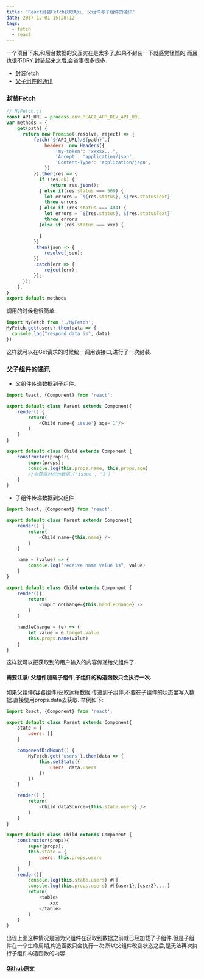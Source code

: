 ```yaml
---
title: 'React封装Fetch获取Api, 父组件与子组件的通讯'
date: 2017-12-01 15:28:12
tags:
  - fetch
  - react
---
```


一个项目下来,和后台数据的交互实在是太多了,如果不封装一下就感觉怪怪的,而且也很不DRY.封装起来之后,会省事很多很多.

- [封装fetch](#封装fetch)
- [父子组件的通讯](#父子组件的通讯)

### 封装Fetch
```javascript
// MyFetch.js
const API_URL = process.env.REACT_APP_DEV_API_URL
var methods = {
	get(path) {
      return new Promise((resolve, reject) => {
          fetch(`${API_URL}/${path}`,{
              headers: new Headers({
                  'my-token': "xxxxx...",
                  'Accept': 'application/json',
                  'Content-Type': 'application/json',
              })
          }).then(res => {
            if (res.ok) {
                return res.json();
            } else if(res.status === 500) {
              let errors = `${res.status}, ${res.statusText}`
              throw errors
            } else if (res.status === 404) {
              let errors = `${res.status}, ${res.statusText}`
              throw errors
            }else if (res.status === xxx) {

            }
          })
          .then(json => {
              resolve(json);
          })
          .catch(err => {
              reject(err);
          });
      });
    },
}
export default methods
```

调用的时候也很简单.
```javascript
import MyFetch from './MyFetch';
MyFetch.get(users).then(data => {
  console.log("respond data is", data)
})
```
这样就可以在Get请求的时候统一调用该接口,进行了一次封装.


### 父子组件的通讯
- 父组件传递数据到子组件.
```javascript
import React, {Component} from 'react';

export default class Parent extends Component{
	render() {
		return(
			<Child name={'issue'} age='1'/>
		)
	}
}

export default class Child extends Component {
	constructor(props){
	    super(props);
	    console.log(this.props.name, this.props.age)
	    //会获得对应的数据.('issue', '1')
	}
}
```

- 子组件传递数据到父组件

```javascript
import React, {Component} from 'react';

export default class Parent extends Component{
	render() {
		return(
			<Child name={this.name} />
		)
	}

	name = (value) => {
		console.log("receive name value is", value)
	}
}

export default class Child extends Component {
	render(){
		return(
			<input onChange={this.handleChange} />
		)
	}

	handleChange = (e) => {
		let value = e.target.value
		this.props.name(value)
	}
}
```
这样就可以把获取到的用户输入的内容传递给父组件了.

#### 需要注意: 父组件加载子组件,子组件的构造函数只会执行一次.
如果父组件(容器组件)获取远程数据,传递到子组件,不要在子组件的状态里写入数据.直接使用props.data去获取.
举例如下:
```javascript
import React, {Component} from 'react';

export default class Parent extends Component{
	state = {
		users: []
	}

	componentDidMount() {
		MyFetch.get('users').then(data => {
			this.setState({
				users: data.users
			})
		})
	}

	render() {
		return(
			<Child dataSource={this.state.users} />
		)
	}
}

export default class Child extends Component {
	constructor(props){
		super(props);
		this.state = {
			users: this.props.users
		}
	}
	render(){
		console.log(this.state.users) #[]
		console.log(this.props.users) #[{user1},{user2},...]
		return(
			<table>
				xxx
			</table>
		)
	}
}
```
出现上面这种情况是因为父组件在获取到数据之前就已经加载了子组件.但是子组件在一个生命周期,构造函数只会执行一次.所以父组件改变状态之后,是无法再次执行子组件构造函数的内容.

#### [Github原文](https://github.com/xiaohesong/ums/wiki/React%E5%B0%81%E8%A3%85Fetch%E8%8E%B7%E5%8F%96Api,-%E7%88%B6%E7%BB%84%E4%BB%B6%E4%B8%8E%E5%AD%90%E7%BB%84%E4%BB%B6%E7%9A%84%E9%80%9A%E8%AE%AF#%E5%B0%81%E8%A3%85fetch)
